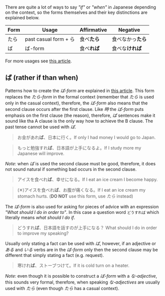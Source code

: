 There are quite a lot of ways to say *"if"* or *"when"* in Japanese depending on the context, so the forms themselves and their key distinctions are explained below.

|Form|Usage|Affirmative|Negative|
|-|-|-|-|
|たら|past casual form + ら|食べ**たら**|食べなかっ**たら**|
|ば|ば-form|食べ**れば**|食べな**ければ**|

For more usages see [this article](167).
## ば (rather if than when)
Patterns how to create the *ば-form* are explained in [this article](55).
This form replaces the *たら-form* in the formal context (remember that *たら* is used only in the casual context), therefore, the *ば-form* also means that the second clause occurs after the first clause. Like *時* the *ば-form* puts emphasis on the first clause (the reason), therefore, *ば* sentences make it sound like tha A clause is the only way how to achieve the B clause.
The past tense cannot be used with *ば*.
>お金があれ**ば**、日本に行く。If only I had money I would go to Japan.

>もっと勉強すれ**ば**、日本語が上手になるよ。If I study more my Japanese will improve.

*Note*: when *ば* is used the second clause must be good, therefore, it does not sound natural if something bad occurs in the second clause.
>アイスを食べれ**ば**、幸せになる。If I eat an ice cream I become happy.

>(✕)アイスを食べれ**ば**、お腹が痛くなる。If I eat an ice cream my stomach hurts. (**DO NOT** use this form, use *たら* instead)

The *ば-form* is also used for asking for pieces of advice with an expression *"What should I do in order to"*. In this case a question word `どうすれば` which literally means *what should I do if*.
>どうすれ**ば**、日本語を話すのが上手になる？ What should I do in order to improve my speaking?

Usually only stating a fact can be used with *ば*, however, if an adjective or *ある* and *いる* verbs are in the *ば-form* only then the second clause may be different that simply stating a fact (e.g. request).
>寒けれ**ば**、ストーブつけて。If it is cold turn on a heater.

*Note*: even though it is possible to construct a *ば-form* with a *な-adjective*, this sounds very formal, therefore, when speaking *な-adjectives* are usually used with *たら* (even though *たら* has a casual context).